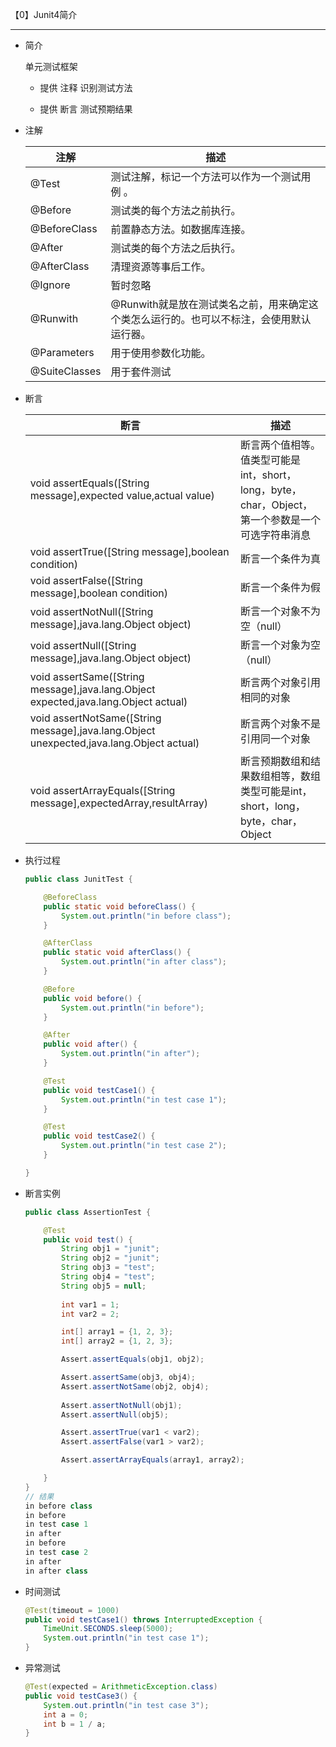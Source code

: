 【0】Junit4简介

------------------------

* 简介

  单元测试框架

  - 提供 注释 识别测试方法

  - 提供 断言 测试预期结果

* 注解

  | 注解          | 描述                                                         |
  | ------------- | ------------------------------------------------------------ |
  | @Test         | 测试注解，标记一个方法可以作为一个测试用例 。                |
  | @Before       | 测试类的每个方法之前执行。                                   |
  | @BeforeClass  | 前置静态方法。如数据库连接。                                 |
  | @After        | 测试类的每个方法之后执行。                                   |
  | @AfterClass   | 清理资源等事后工作。                                         |
  | @Ignore       | 暂时忽略                                                     |
  | @Runwith      | @Runwith就是放在测试类名之前，用来确定这个类怎么运行的。也可以不标注，会使用默认运行器。 |
  | @Parameters   | 用于使用参数化功能。                                         |
  | @SuiteClasses | 用于套件测试                                                 |
  
* 断言

  | 断言                                                         | 描述                                                         |
  | ------------------------------------------------------------ | ------------------------------------------------------------ |
  | void assertEquals([String message],expected value,actual value) | 断言两个值相等。值类型可能是int，short，long，byte，char，Object，第一个参数是一个可选字符串消息 |
  | void assertTrue([String message],boolean condition)          | 断言一个条件为真                                             |
  | void assertFalse([String message],boolean condition)         | 断言一个条件为假                                             |
  | void assertNotNull([String message],java.lang.Object object) | 断言一个对象不为空（null）                                   |
  | void assertNull([String message],java.lang.Object object)    | 断言一个对象为空（null）                                     |
  | void assertSame([String message],java.lang.Object expected,java.lang.Object actual) | 断言两个对象引用相同的对象                                   |
  | void assertNotSame([String message],java.lang.Object unexpected,java.lang.Object actual) | 断言两个对象不是引用同一个对象                               |
  | void assertArrayEquals([String message],expectedArray,resultArray) | 断言预期数组和结果数组相等，数组类型可能是int，short，long，byte，char，Object |

* 执行过程

  ```java
  public class JunitTest {
  
      @BeforeClass
      public static void beforeClass() {
          System.out.println("in before class");
      }
  
      @AfterClass
      public static void afterClass() {
          System.out.println("in after class");
      }
  
      @Before
      public void before() {
          System.out.println("in before");
      }
  
      @After
      public void after() {
          System.out.println("in after");
      }
  
      @Test
      public void testCase1() {
          System.out.println("in test case 1");
      }
  
      @Test
      public void testCase2() {
          System.out.println("in test case 2");
      }
  
  }
  ```

  

* 断言实例

  ```java
  public class AssertionTest {
  
      @Test
      public void test() {
          String obj1 = "junit";
          String obj2 = "junit";
          String obj3 = "test";
          String obj4 = "test";
          String obj5 = null;
          
          int var1 = 1;
          int var2 = 2;
  
          int[] array1 = {1, 2, 3};
          int[] array2 = {1, 2, 3};
  
          Assert.assertEquals(obj1, obj2);
  
          Assert.assertSame(obj3, obj4);
          Assert.assertNotSame(obj2, obj4);
          
          Assert.assertNotNull(obj1);
          Assert.assertNull(obj5);
  
          Assert.assertTrue(var1 < var2);
          Assert.assertFalse(var1 > var2);
  
          Assert.assertArrayEquals(array1, array2);
  
      }
  }
  // 结果
  in before class
  in before
  in test case 1
  in after
  in before
  in test case 2
  in after
  in after class
  ```

* 时间测试

  ```java
  @Test(timeout = 1000)
  public void testCase1() throws InterruptedException {
      TimeUnit.SECONDS.sleep(5000);
      System.out.println("in test case 1");
  }
  ```

* 异常测试

  ```java
  @Test(expected = ArithmeticException.class)
  public void testCase3() {
      System.out.println("in test case 3");
      int a = 0;
      int b = 1 / a;
  }
  ```

  